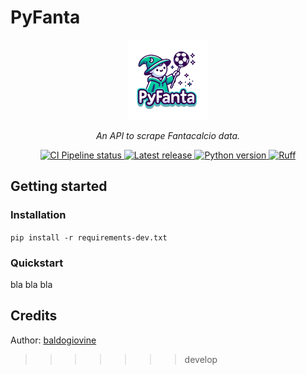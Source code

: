 # PyFanta
<div align="center">
    <a href="<DOCS URL HERE>"><img src="assets/logo.png" alt="PyFanta" height="128px" width="128px"></a>
    <p align="center">
        <em>An API to scrape Fantacalcio data.</em>
    </p>
    <p align="center">
        <a href="https://github.com/baldogiovine/PyFanta/actions/workflows/ci.yml" target="_blank">
            <img src="https://github.com/baldogiovine/PyFanta/actions/workflows/ci.yml/badge.svg" alt="CI Pipeline status">
        </a>
        <a href="https://github.com/baldogiovine/PyFanta/releases" target="_blank">
            <img src="https://img.shields.io/github/v/release/baldogiovine/PyFanta?label=Latest%20Release" alt="Latest release">
        </a>
        <a href="https://github.com/baldogiovine/PyFanta" target="_blank">
            <img src="https://img.shields.io/badge/python-3.9%20%7C%203.10%20%7C%203.11%20%7C%203.12-blue" alt="Python version">
        </a>
        <!-- <a href="https://squidfunk.github.io/mkdocs-material/" target="_blank">
            <img src="https://img.shields.io/badge/Material_for_MkDocs-526CFE?logo=MaterialForMkDocs&logoColor=white" alt="Docs built with Material for MkDocs">
        </a> -->
        <a href="https://github.com/astral-sh/ruff" target="_blank">
            <img src="https://img.shields.io/endpoint?url=https://raw.githubusercontent.com/astral-sh/ruff/main/assets/badge/v2.json" alt="Ruff">
        </a>
    </p>
</div>


## Getting started

### Installation

```pip install -r requirements-dev.txt```

### Quickstart
bla bla bla


## Credits

Author: [baldogiovine](https://github.com/baldogiovine)
>>>>>>> develop
